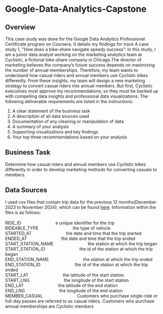 # Google-Data-Analytics-Capstone

## Overview

This case study was done for the Google Data Analytics Professional Certificate program on Coursera. It details my findings for track A case study 1, "How does a bike-share navigate speedy success". In this study, I am a junior data analyst working on the marketing analytics team at Cyclistic, a fictional bike-share company in Chicago.The director of marketing believes the company’s future success depends on maximizing the number of annual memberships. Therefore, my team wants to understand how casual riders and annual members use Cyclistic bikes differently. From these insights, my team will design a new marketing strategy to convert casual riders into annual
members. But first, Cyclistic executives must approve my recommendations, so they must be backed up with compelling data insights and professional data visualizations. The following deliverable requirements are listed in the instructions:

1. A clear statement of the business task
2. A description of all data sources used
3. Documentation of any cleaning or manipulation of data
4. A summary of your analysis
5. Supporting visualizations and key findings
6. Your top three recommendations based on your analysis


## Business Task

Determine how casual riders and annual members use Cyclistic bikes differently in order to develop marketing methods for converting casuals to members.

## Data Sources

I used csv files that contain trip data for the previous 12 months(December 2023 to November 2024), which can be found [here](https://divvy-tripdata.s3.amazonaws.com/index.html). Information within the files is as follows: <br /> <br />
RIDE_ID        a unique identifier for the trip <br />
RIDEABLE_TYPE        the type of vehicle <br />
STARTED_AT        the date and time that the trip started <br />
ENDED_AT        the date and time that the trip ended <br />
START_STATION_NAME        the station at which the trip began <br />
START_STATION_ID        the id of the station at which the trip began <br />
END_STATION_NAME        the station at which the trip ended <br />
END_STATION_ID        the id of the station at which the trip ended <br />
START_LAT        the latitude of the start station <br />
START_LNG        the longitude of the start station <br />
END_LAT        the latitude of the end station <br />
END_LNG        the longitude of the end station <br />
MEMBER_CASUAL        Customers who purchase single-ride or full-day passes are referred to as casual riders. Customers who purchase annual memberships are Cyclistic members
